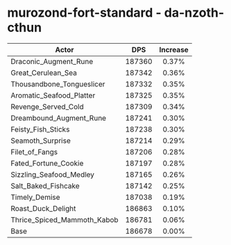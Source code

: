 # murozond-fort-standard - da-nzoth-cthun
| Actor | DPS | Increase |
|---|:---:|:---:|
|Draconic_Augment_Rune|187360|0.37%|
|Great_Cerulean_Sea|187342|0.36%|
|Thousandbone_Tongueslicer|187332|0.35%|
|Aromatic_Seafood_Platter|187325|0.35%|
|Revenge_Served_Cold|187309|0.34%|
|Dreambound_Augment_Rune|187241|0.30%|
|Feisty_Fish_Sticks|187238|0.30%|
|Seamoth_Surprise|187214|0.29%|
|Filet_of_Fangs|187206|0.28%|
|Fated_Fortune_Cookie|187197|0.28%|
|Sizzling_Seafood_Medley|187165|0.26%|
|Salt_Baked_Fishcake|187142|0.25%|
|Timely_Demise|187038|0.19%|
|Roast_Duck_Delight|186863|0.10%|
|Thrice_Spiced_Mammoth_Kabob|186781|0.06%|
|Base|186678|0.00%|
